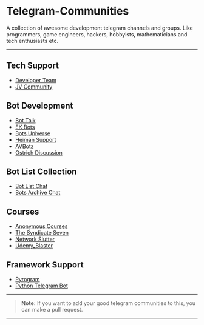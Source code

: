 # Telegram-Communities

A collection of awesome development telegram channels and groups. Like programmers, game engineers, hackers, hobbyists, mathematicians and tech enthusiasts etc.

---

## Tech Support 

- [Developer Team](https://telegram.me/TheDeveloperTeam)
- [JV Community](https://t.me/JV_Community)

## Bot Development 

- [Bot Talk](https://telegram.me/BotTalk)
- [EK Bots](https://telegram.me/ekbotz_support)
- [Bots Universe](https://telegram.me/venilabots1)
- [Heiman Support](https://telegram.dog/HeimanSupport)
- [AVBotz](https://telegram.me/AVBotz_Support)
- [Ostrich Discussion](https://telegram.me/ostrichdiscussion)

## Bot List Collection

- [Bot List Chat](https://telegram.me/BotListChat)
- [Bots Archive Chat](https://telegram.me/BotsArchiveChat)

## Courses

- [Anonymous Courses](https://telegram.dog/course_group)
- [The Syndicate Seven](https://telegram.dog/the_ssc_chat)
- [Network Slutter](https://telegram.dog/netslutter)
- [Udemy_Blaster](https://telegram.dog/Udemy_Blaster)

## Framework Support

- [Pyrogram](https://telegram.me/PyrogramChat)
- [Python Telegram Bot](https://telegram.me/pythontelegrambotgroup)

---

> **Note:** If you want to add your good telegram communities to this, you can make a pull request.

---
